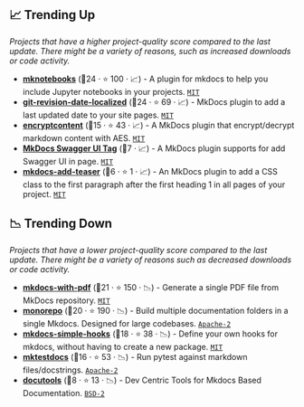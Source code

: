 ## 📈 Trending Up

_Projects that have a higher project-quality score compared to the last update. There might be a variety of reasons, such as increased downloads or code activity._

- <b><a href="https://github.com/greenape/mknotebooks">mknotebooks</a></b> (🥇24 ·  ⭐ 100 · 📈) - A plugin for mkdocs to help you include Jupyter notebooks in your projects. <code><a href="http://bit.ly/34MBwT8">MIT</a></code> <code><img src="https://cdn.icon-icons.com/icons2/1465/PNG/512/701electricplug_100845.png" style="display:inline;" width="13" height="13"></code>
- <b><a href="https://github.com/timvink/mkdocs-git-revision-date-localized-plugin">git-revision-date-localized</a></b> (🥇24 ·  ⭐ 69 · 📈) - MkDocs plugin to add a last updated date to your site pages. <code><a href="http://bit.ly/34MBwT8">MIT</a></code> <code><img src="https://cdn.icon-icons.com/icons2/1465/PNG/512/701electricplug_100845.png" style="display:inline;" width="13" height="13"></code>
- <b><a href="https://github.com/CoinK0in/mkdocs-encryptcontent-plugin">encryptcontent</a></b> (🥈15 ·  ⭐ 43 · 📈) - A MkDocs plugin that encrypt/decrypt markdown content with AES. <code><a href="http://bit.ly/34MBwT8">MIT</a></code> <code><img src="https://cdn.icon-icons.com/icons2/1465/PNG/512/701electricplug_100845.png" style="display:inline;" width="13" height="13"></code>
- <b><a href="https://github.com/blueswen/mkdocs-swagger-ui-tag">MkDocs Swagger UI Tag</a></b> (🥉7 · 📈) - A MkDocs plugin supports for add Swagger UI in page. <code><a href="http://bit.ly/34MBwT8">MIT</a></code> <code><img src="https://cdn.icon-icons.com/icons2/1465/PNG/512/701electricplug_100845.png" style="display:inline;" width="13" height="13"></code>
- <b><a href="https://github.com/wilhelmer/mkdocs-add-teaser">mkdocs-add-teaser</a></b> (🥉6 ·  ⭐ 1 · 📈) - An MkDocs plugin to add a CSS class to the first paragraph after the first heading 1 in all pages of your project. <code><a href="http://bit.ly/34MBwT8">MIT</a></code> <code><img src="https://cdn.icon-icons.com/icons2/1465/PNG/512/701electricplug_100845.png" style="display:inline;" width="13" height="13"></code>

## 📉 Trending Down

_Projects that have a lower project-quality score compared to the last update. There might be a variety of reasons such as decreased downloads or code activity._

- <b><a href="https://github.com/orzih/mkdocs-with-pdf">mkdocs-with-pdf</a></b> (🥇21 ·  ⭐ 150 · 📉) - Generate a single PDF file from MkDocs repository. <code><a href="http://bit.ly/34MBwT8">MIT</a></code> <code><img src="https://cdn.icon-icons.com/icons2/1465/PNG/512/701electricplug_100845.png" style="display:inline;" width="13" height="13"></code>
- <b><a href="https://github.com/backstage/mkdocs-monorepo-plugin">monorepo</a></b> (🥇20 ·  ⭐ 190 · 📉) - Build multiple documentation folders in a single Mkdocs. Designed for large codebases. <code><a href="http://bit.ly/3nYMfla">Apache-2</a></code> <code><img src="https://cdn.icon-icons.com/icons2/1465/PNG/512/701electricplug_100845.png" style="display:inline;" width="13" height="13"></code>
- <b><a href="https://github.com/aklajnert/mkdocs-simple-hooks">mkdocs-simple-hooks</a></b> (🥇18 ·  ⭐ 38 · 📉) - Define your own hooks for mkdocs, without having to create a new package. <code><a href="http://bit.ly/34MBwT8">MIT</a></code> <code><img src="https://cdn.icon-icons.com/icons2/1465/PNG/512/701electricplug_100845.png" style="display:inline;" width="13" height="13"></code>
- <b><a href="https://github.com/koaning/mktestdocs">mktestdocs</a></b> (🥇16 ·  ⭐ 53 · 📉) - Run pytest against markdown files/docstrings. <code><a href="http://bit.ly/3nYMfla">Apache-2</a></code>
- <b><a href="https://github.com/axiros/docutools">docutools</a></b> (🥉8 ·  ⭐ 13 · 📉) - Dev Centric Tools for Mkdocs Based Documentation. <code><a href="http://bit.ly/3rqEWVr">BSD-2</a></code> <code><img src="https://cdn.icon-icons.com/icons2/1465/PNG/512/701electricplug_100845.png" style="display:inline;" width="13" height="13"></code>

